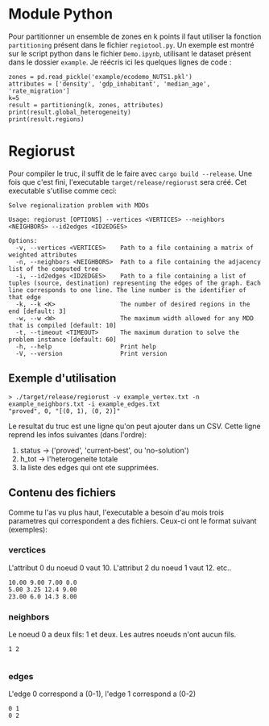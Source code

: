 # Module Python
Pour partitionner un ensemble de zones en k points il faut utiliser la fonction `partitioning` présent dans le fichier `regiotool.py`.
Un exemple est montré sur le script python dans le fichier `Demo.ipynb`, utilisant le dataset présent dans le dossier `example`.
Je réécris ici les quelques lignes de code :
```
zones = pd.read_pickle('example/ecodemo_NUTS1.pkl')
attributes = ['density', 'gdp_inhabitant', 'median_age', 'rate_migration']
k=5
result = partitioning(k, zones, attributes)
print(result.global_heterogeneity)
print(result.regions)
```



# Regiorust

Pour compiler le truc, il suffit de le faire avec `cargo build --release`.
Une fois que c'est fini, l'executable `target/release/regiorust` sera créé.
Cet executable s'utilise comme ceci:

```
Solve regionalization problem with MDDs

Usage: regiorust [OPTIONS] --vertices <VERTICES> --neighbors <NEIGHBORS> --id2edges <ID2EDGES>

Options:
  -v, --vertices <VERTICES>    Path to a file containing a matrix of weighted attributes
  -n, --neighbors <NEIGHBORS>  Path to a file containing the adjacency list of the computed tree
  -i, --id2edges <ID2EDGES>    Path to a file containing a list of tuples (source, destination) representing the edges of the graph. Each line corresponds to one line. The line number is the identifier of that edge
  -k, --k <K>                  The number of desired regions in the end [default: 3]
  -w, --w <W>                  The maximum width allowed for any MDD that is compiled [default: 10]
  -t, --timeout <TIMEOUT>      The maximum duration to solve the problem instance [default: 60]
  -h, --help                   Print help
  -V, --version                Print version
```

## Exemple d'utilisation

```
> ./target/release/regiorust -v example_vertex.txt -n example_neighbors.txt -i example_edges.txt
"proved", 0, "[(0, 1), (0, 2)]"
```

Le resultat du truc est une ligne qu'on peut ajouter dans un CSV. Cette ligne
reprend les infos suivantes (dans l'ordre): 
1. status -> ('proved', 'current-best', ou 'no-solution')
2. h_tot  -> l'heterogeneite totale
3. la liste des edges qui ont ete supprimées.

## Contenu des fichiers

Comme tu l'as vu plus haut, l'executable a besoin d'au mois trois parametres
qui correspondent a des fichiers. Ceux-ci ont le format suivant (exemples):

### verctices

L'attribut 0 du noeud 0 vaut 10. L'attribut 2 du noeud 1 vaut 12. etc..
```
10.00 9.00 7.00 0.0
5.00 3.25 12.4 9.00
23.00 6.0 14.3 8.00
```

### neighbors
Le noeud 0 a deux fils: 1 et deux. Les autres noeuds n'ont aucun fils.
```
1 2


```

### edges
L'edge 0 correspond a (0-1), l'edge 1 correspond a (0-2)
```
0 1
0 2
```
